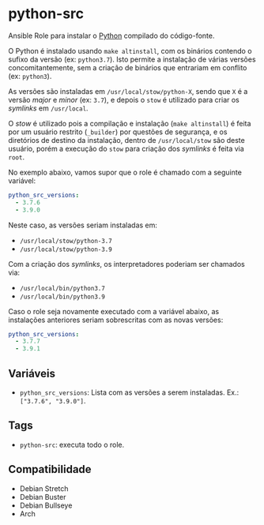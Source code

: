 # python-src

Ansible Role para instalar o [Python](https://www.python.org/) compilado do
código-fonte.

O Python é instalado usando `make altinstall`, com os binários contendo o sufixo
da versão (ex: `python3.7`). Isto permite a instalação de várias versões
concomitantemente, sem a criação de binários que entrariam em conflito (ex:
`python3`).

As versões são instaladas em `/usr/local/stow/python-X`, sendo que `X` é a
versão *major* e *minor* (ex: `3.7`), e depois o `stow` é utilizado para criar
os *symlinks* em `/usr/local`.

O *stow* é utilizado pois a compilação e instalação (`make altinstall`) é feita
por um usuário restrito (`_builder`) por questões de segurança, e os diretórios
de destino da instalação, dentro de `/usr/local/stow` são deste usuário, porém a
execução do `stow` para criação dos *symlinks* é feita via `root`.

No exemplo abaixo, vamos supor que o role é chamado com a seguinte variável:

```yaml
python_src_versions:
  - 3.7.6
  - 3.9.0
```

Neste caso, as versões seriam instaladas em:

- `/usr/local/stow/python-3.7`
- `/usr/local/stow/python-3.9`

Com a criação dos *symlinks*, os interpretadores poderiam ser chamados via:

- `/usr/local/bin/python3.7`
- `/usr/local/bin/python3.9`

Caso o role seja novamente executado com a variável abaixo, as instalações
anteriores seriam sobrescritas com as novas versões:

```yaml
python_src_versions:
  - 3.7.7
  - 3.9.1
```

## Variáveis

- `python_src_versions`: Lista com as versões a serem instaladas. Ex.:
  `["3.7.6", "3.9.0"]`.

## Tags

- `python-src`: executa todo o role.

## Compatibilidade

- Debian Stretch
- Debian Buster
- Debian Bullseye
- Arch
